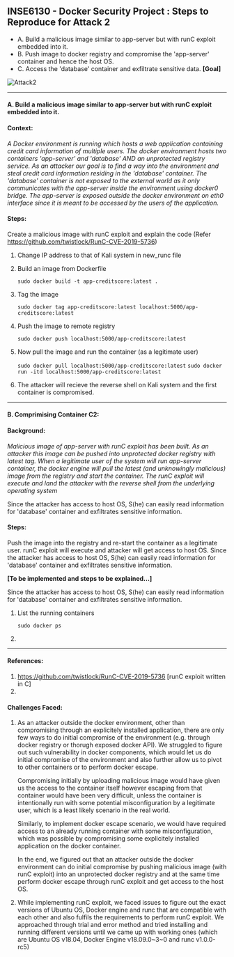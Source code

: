 ## INSE6130 - Docker Security Project : Steps to Reproduce for Attack 2

* A. Build a malicious image similar to app-server but with runC exploit embedded into it.
* B. Push image to docker registry and compromise the 'app-server' container and hence the host OS.
* C. Access the 'database' container and exfiltrate sensitive data. **\[Goal\]**

![Attack2](https://user-images.githubusercontent.com/30471250/158512857-d7dcb6d1-7992-4ba0-907e-d125504d07d9.jpg)

---

#### A. Build a malicious image similar to app-server but with runC exploit embedded into it.


#### Context:

*A Docker environment is running which hosts a web application containing credit card information of multiple users. The docker environment hosts two containers 'app-server' and 'database' AND an unprotected registry service. As an attacker our goal is to find a way into the environment and steal credit card information residing in the 'database' container. The 'database' container is not exposed to the external world as it only communicates with the app-server inside the environment using docker0 bridge. The app-server is exposed outside the docker environment on eth0 interface since it is meant to be accessed by the users of the application.*

#### Steps:

Create a malicious image with runC exploit and explain the code (Refer https://github.com/twistlock/RunC-CVE-2019-5736)

1. Change IP address to that of Kali system in new_runc file
2. Build an image from Dockerfile

      `sudo docker build -t app-creditscore:latest .`
3. Tag the image 

      `sudo docker tag app-creditscore:latest localhost:5000/app-creditscore:latest`      

4. Push the image to remote registry
      
      `sudo docker push localhost:5000/app-creditscore:latest`
      
5. Now pull the image and run the container (as a legitimate user)

      `sudo docker pull localhost:5000/app-creditscore:latest`
      `sudo docker run -itd localhost:5000/app-creditscore:latest`
      
6. The attacker will recieve the reverse shell on Kali system and the first container is compromised.

---

#### B. Comprimising Container C2:

#### Background: 

*Malicious image of app-server with runC exploit has been built. As an attacker this image can be pushed into unprotected docker registry with latest tag. When a legitimate user of the system will run app-server container, the docker engine will pull the latest (and unknowingly malicious) image from the registry and start the container. The runC exploit will execute and land the attacker with the reverse shell from the underlying operating system*

Since the attacker has access to host OS, S(he) can easily read information for 'database' container and exfiltrates sensitive information.

#### Steps:

Push the image into the registry and re-start the container as a legitimate user. 
runC exploit will execute and attacker will get access to host OS.
Since the attacker has access to host OS, S(he) can easily read information for 'database' container and exfiltrates sensitive information.

**[To be implemented and steps to be explained...]**

Since the attacker has access to host OS, S(he) can easily read information for 'database' container and exfiltrates sensitive information.

1. List the running containers
      
      `sudo docker ps`

2. 

---

#### References:

1. https://github.com/twistlock/RunC-CVE-2019-5736	[runC exploit written in C]
2.

#### Challenges Faced:

1. As an attacker outside the docker environment, other than compromising through an explicitely installed application, there are only few ways to do  initial compromise of the environment (e.g. through docker registry or thorugh exposed docker API). We struggled to figure out such vulnerability in docker components, which would let us do initial compromise of the environment and also further allow us to pivot to other containers or to perform docker escape.
      
      Compromising initially by uploading malicious image would have given us the access to the container itself however escaping from that container would have been very difficult, unless the container is intentionally run with some potential misconfiguration by a legitimate user, which is a least likely scenario in the real world.
      
      Similarly, to implement docker escape scenario, we would have required access to an already running container with some misconfiguration, which was possible by compromising some explicitely installed application on the docker container.
      
      In the end, we figured out that an attacker outside the docker environment can do initial compromise by pushing malicious image (with runC exploit) into an unprotected docker registry and at the same time perform docker escape through runC exploit and get access to the host OS.

2. While implementing runC exploit, we faced issues to figure out the exact versions of Ubuntu OS, Docker engine and runc that are compatible with each other and also fulfils the requirements to perform runC exploit. We approached through trial and error method and tried installing and running different versions until we came up with working ones (which are Ubuntu OS v18.04, Docker Engine v18.09.0~3~0 and runc v1.0.0-rc5)
